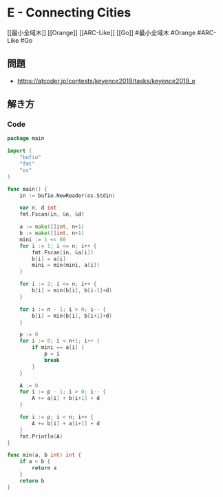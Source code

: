 # E - Connecting Cities
[[最小全域木]] [[Orange]] [[ARC-Like]] [[Go]]
#最小全域木 #Orange #ARC-Like #Go 

## 問題
- https://atcoder.jp/contests/keyence2019/tasks/keyence2019_e

## 解き方
### Code
```go
package main

import (
	"bufio"
	"fmt"
	"os"
)

func main() {
	in := bufio.NewReader(os.Stdin)

	var n, d int
	fmt.Fscan(in, &n, &d)

	a := make([]int, n+1)
	b := make([]int, n+1)
	mini := 1 << 60
	for i := 1; i <= n; i++ {
		fmt.Fscan(in, &a[i])
		b[i] = a[i]
		mini = min(mini, a[i])
	}

	for i := 2; i <= n; i++ {
		b[i] = min(b[i], b[i-1]+d)
	}

	for i := n - 1; i > 0; i-- {
		b[i] = min(b[i], b[i+1]+d)
	}

	p := 0
	for i := 0; i < n+1; i++ {
		if mini == a[i] {
			p = i
			break
		}
	}

	A := 0
	for i := p - 1; i > 0; i-- {
		A += a[i] + b[i+1] + d
	}

	for i := p; i < n; i++ {
		A += b[i] + a[i+1] + d
	}
	fmt.Println(A)
}

func min(a, b int) int {
	if a < b {
		return a
	}
	return b
}
```